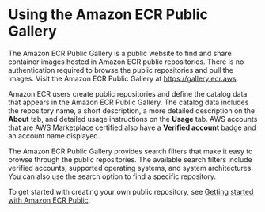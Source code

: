 # Using the Amazon ECR Public Gallery<a name="public-gallery"></a>

The Amazon ECR Public Gallery is a public website to find and share container images hosted in Amazon ECR public repositories\. There is no authentication required to browse the public repositories and pull the images\. Visit the Amazon ECR Public Gallery at [https://gallery\.ecr\.aws](https://gallery.ecr.aws)\.

Amazon ECR users create public repositories and define the catalog data that appears in the Amazon ECR Public Gallery\. The catalog data includes the repository name, a short description, a more detailed description on the **About** tab, and detailed usage instructions on the **Usage** tab\. AWS accounts that are AWS Marketplace certified also have a **Verified account** badge and an account name displayed\.

The Amazon ECR Public Gallery provides search filters that make it easy to browse through the public repositories\. The available search filters include verified accounts, supported operating systems, and system architectures\. You can also use the search option to find a specific repository\.

To get started with creating your own public repository, see [Getting started with Amazon ECR Public](public-getting-started.md)\.